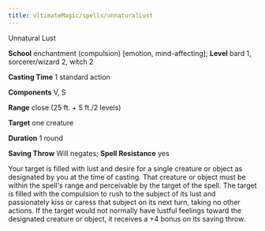 ```yaml
---
title: ultimateMagic/spells/unnaturalLust
---
```

Unnatural Lust

**School** enchantment (compulsion) [emotion, mind-affecting]; **Level** bard 1, sorcerer/wizard 2, witch 2

**Casting Time** 1 standard action

**Components** V, S

**Range** close (25 ft. + 5 ft./2 levels)

**Target** one creature

**Duration** 1 round

**Saving Throw** Will negates; **Spell Resistance** yes

Your target is filled with lust and desire for a single creature or object as designated by you at the time of casting. That creature or object must be within the spell's range and perceivable by the target of the spell. The target is filled with the compulsion to rush to the subject of its lust and passionately kiss or caress that subject on its next turn, taking no other actions. If the target would not normally have lustful feelings toward the designated creature or object, it receives a +4 bonus on its saving throw.

